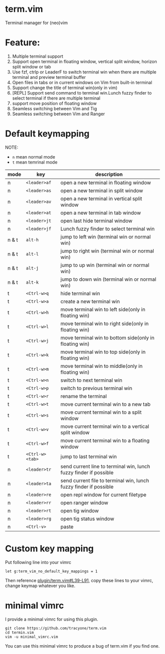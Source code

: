 # term.vim

Terminal manager for (neo)vim

# Feature:

1. Multiple terminal support
2. Support open terminal in floating window, vertical split window, horizon split window or tab
3. Use fzf, ctrlp or LeaderF to switch terminal win when there are multiple terminal and preview terminal buffer
4. Open files in tabs or in current windows on Vim from built-in terminal
5. Support change the title of terminal win(only in vim)
6. [REPL] Support send command to terminal win.Lunch fuzzy finder to select terminal if there are multiple terminal
7. support move position of floating window
8. Seamless switching between Vim and Tig
8. Seamless switching between Vim and Ranger


# Default keymapping

NOTE:
- `n` mean normal mode
- `t` mean temrinal mode

mode  |      key | description
----  |     ---- | -----------
n | `<leader>af` | open a new terminal in floating window
n | `<leader>as` | open a new terminal in split window
n | `<leader>av` | open a new terminal in vertical split window
n | `<leader>at` | open a new terminal in tab window
n | `<leader>jt` | open last hide terminal window
n | `<leader>jf `| Lunch fuzzy finder to select terminal win
n & t | `alt-h` | jump to left win (terminal win or normal win)
n & t | `alt-l` | jump to right win (terminal win or normal win)
n & t | `alt-j` | jump to up win (terminal win or normal win)
n & t | `alt-k` | jump to down win (terminal win or normal win)
 t | `<Ctrl-w>q` | hide terminal win
 t | `<Ctrl-w>a` | create a new terminal win
 t | `<Ctrl-w>h` | move terminal win to left side(only in floating win)
 t | `<Ctrl-w>l` | move terminal win to right side(only in floating win)
 t | `<Ctrl-w>j` | move terminal win to bottom side(only in floating win)
 t | `<Ctrl-w>k` | move terminal win to top side(only in floating win)
 t | `<Ctrl-w>m` | move terminal win to middle(only in floating win)
 t | `<Ctrl-w>n` | switch to next terminal win
 t | `<Ctrl-w>p` | switch to previous terminal win
 t | `<Ctrl-w>r` | rename the terminal
 t | `<Ctrl-w>t` | move current terminal win to a new tab
 t | `<Ctrl-w>s` | move current terminal win to a split window
 t | `<Ctrl-w>v` | move current terminal win to a vertical split window
 t | `<Ctrl-w>f` | move current terminal win to a floating window
 t | `<Ctrl-w><tab>` | jump to last terminal win
 n | `<leader>tr` | send current line to terminal win, lunch fuzzy finder if possible
 n | `<leader>ta` | send current file to terminal win, lunch fuzzy finder if possible
 n | `<leader>re` | open repl window for current filetype
 n | `<leader>rr` | open ranger window
 n | `<leader>rt` | open tig window
 n | `<leader>rg` | open tig status window
 n | `<Ctrl-v>` | paste

# Custom key mapping

Put following line into your vimrc

```
let g:term_vim_no_default_key_mappings = 1
```

Then reference [plugin/term.vim#L39-L91](https://github.com/tracyone/term.vim/blob/main/plugin/term.vim#L39-L91), copy these lines to your vimrc, change keymap whatever you like.

# minimal vimrc

I provide a minimal vimrc for using this plugin.

```
git clone https://github.com/tracyone/term.vim
cd termin.vim
vim -u minimal_vimrc.vim
```

You can use this minimal vimrc to produce a bug of term.vim if you find one.



